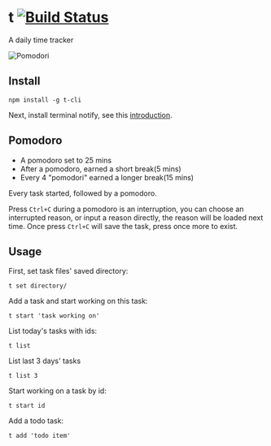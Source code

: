 # t [![Build Status](https://travis-ci.org/hulufei/t.png?branch=master)](https://travis-ci.org/hulufei/t)

A daily time tracker

![Pomodori](/../screenshots/sample.png?raw=true)

## Install

`npm install -g t-cli`

Next, install terminal notify, see this
[introduction](https://github.com/visionmedia/node-growl).

## Pomodoro

- A pomodoro set to 25 mins
- After a pomodoro, earned a short break(5 mins)
- Every 4 "pomodori" earned a longer break(15 mins)

Every task started, followed by a pomodoro.

Press `Ctrl+C` during a pomodoro is an interruption, you can choose an interrupted
reason, or input a reason directly, the reason will be loaded next time. Once press
`Ctrl+C` will save the task, press once more to exist.

## Usage

First, set task files' saved directory:

`t set directory/`

Add a task and start working on this task:

`t start 'task working on'`

List today's tasks with ids:

`t list`

List last 3 days' tasks

`t list 3`

Start working on a task by id:

`t start id`

Add a todo task:

`t add 'todo item'`

